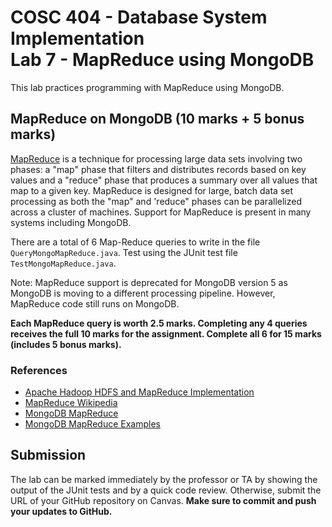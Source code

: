 # COSC 404 - Database System Implementation<br/>Lab 7 - MapReduce using MongoDB

This lab practices programming with MapReduce using MongoDB.

## MapReduce on MongoDB (10 marks + 5 bonus marks)

[MapReduce](https://en.wikipedia.org/wiki/MapReduce) is a technique for processing large data sets involving two phases: a "map" phase that filters and distributes records based on key values and a "reduce" phase that produces a summary over all values that map to a given key.  MapReduce is designed for large, batch data set processing as both the "map" and 'reduce" phases can be parallelized across a cluster of machines.  Support for MapReduce is present in many systems including MongoDB.

There are a total of 6 Map-Reduce queries to write in the file `QueryMongoMapReduce.java`.  Test using the JUnit test file `TestMongoMapReduce.java`.

Note: MapReduce support is deprecated for MongoDB version 5 as MongoDB is moving to a different processing pipeline. However, MapReduce code still runs on MongoDB.

**Each MapReduce query is worth 2.5 marks.  Completing any 4 queries receives the full 10 marks for the assignment.  Complete all 6 for 15 marks (includes 5 bonus marks).**

### References

- [Apache Hadoop HDFS and MapReduce Implementation](https://hadoop.apache.org/)
- [MapReduce Wikipedia](https://en.wikipedia.org/wiki/MapReduce)
- [MongoDB MapReduce](https://docs.mongodb.org/manual/core/map-reduce/)
- [MongoDB MapReduce Examples](https://docs.mongodb.com/manual/tutorial/map-reduce-examples/)

## Submission

The lab can be marked immediately by the professor or TA by showing the output of the JUnit tests and by a quick code review.  Otherwise, submit the URL of your GitHub repository on Canvas. **Make sure to commit and push your updates to GitHub.**
